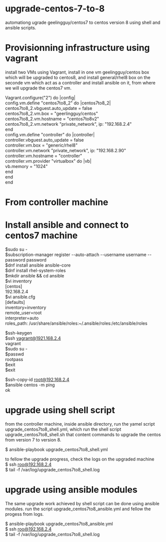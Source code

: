 # upgrade-centos-7-to-8
automationg ugrade geelingguy/centos7 to centos version 8 using shell and ansible scripts.  

# Provisionning infrastructure using vagrant
install two VMs using Vagrant, install in one vm geelingguy/centos box which will be upgraded to centos8, and install general/rhel8 box on the seconde vm which act as a controller and install ansible on it, from where we will upgrade the centos7 vm.  

  
Vagrant.configure("2") do |config|  
  config.vm.define "centos7to8_2" do |centos7to8_2|  
    centos7to8_2.vbguest.auto_update = false  
    centos7to8_2.vm.box = "geerlingguy/centos"  
    centos7to8_2.vm.hostname = "centos7to8v2"  
	centos7to8_2.vm.network "private_network", ip: "192.168.2.4"  
  end   
  config.vm.define "controller" do |controller|  
		controller.vbguest.auto_update = false  
        controller.vm.box = "generic/rhel8"  
        controller.vm.network "private_network", ip: "192.168.2.90"  
        controller.vm.hostname = "controller"  
        controller.vm.provider "virtualbox" do |vb|  
            vb.memory = "1024"  
        end  
    end  
end  

# From controller machine
# Install ansible and connect to centos7 machine
$sudo su -  
$subscription-manager register --auto-attach --username username  --password password  
$dnf install ansible ansible-core  
$dnf install rhel-system-roles  
$mkdir ansible && cd ansible  
$vi inventory  
[centos]  
192.168.2.4  
$vi ansible.cfg  
[defaults]  
inventory=inventory  
remote_user=root  
interpreter=auto  
roles_path: /usr/share/ansible/roles:~/.ansible/roles:/etc/ansible/roles  

$ssh-keygen   
$ssh vagrant@1921.168.2.4  
vagrant  
$sudo su -  
$passwd  
rootpass  
$exit  
$exit  

$ssh-copy-id root@192.168.2.4  
$ansible centos -m ping  
ok  


# upgrade using shell script
from the controller machine, inside ansible directory, run the yamel script upgrade_centos7to8_shell.yml, which run the shell script upgrade_centos7to8_shell.sh that content commands to upgrade the centos from version 7 to version 8.    
  
$ ansible-playbook upgrade_centos7to8_shell.yml  
  
to fellow the upgrade progress, check the logs on the upgraded machine  
$ ssh roo@192.168.2.4  
$ tail -f /var/log/upgrade_centos7to8_shell.log
  
  
# upgrade using ansible modules  
The same upgrade work achieved by shell script can be done using ansible modules. run the script upgrade_centos7to8_ansible.yml and fellow the progess from logs.  

$ ansible-playbook upgrade_centos7to8_ansible.yml  
$ ssh roo@192.168.2.4  
$ tail -f /var/log/upgrade_centos7to8_shell.log






